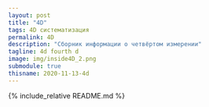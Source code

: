 ```yaml
---
layout: post
title: "4D"
tags: 4D систематизация
permalink: 4D
description: "Сборник информации о четвёртом измерении"
tagline: 4d fourth d
image: img/inside4D_2.png
submodule: true
thisname: 2020-11-13-4d
---
```


{% include_relative README.md %}